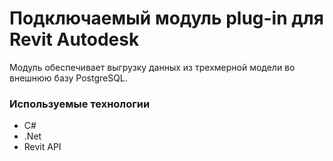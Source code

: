 # <revit> Подключаемый модуль plug-in для Revit Autodesk
  
Модуль обеспечивает выгрузку данных из трехмерной модели во внешнюю базу PostgreSQL.
  
### Используемые технологии
  
  - C#
  - .Net
  - Revit API
